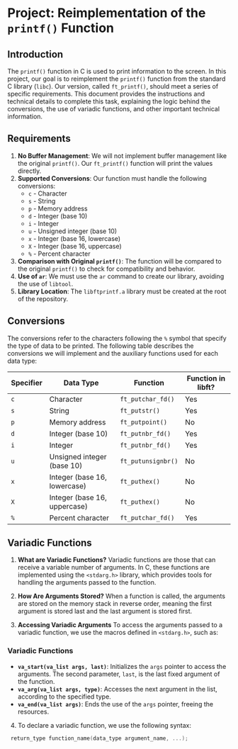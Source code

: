 # Project: Reimplementation of the `printf()` Function

## Introduction
The `printf()` function in C is used to print information to the screen. In this project, our goal is to reimplement the `printf()` function from the standard C library (`libc`). Our version, called `ft_printf()`, should meet a series of specific requirements. This document provides the instructions and technical details to complete this task, explaining the logic behind the conversions, the use of variadic functions, and other important technical information.

## Requirements
1. **No Buffer Management**: We will not implement buffer management like the original `printf()`. Our `ft_printf()` function will print the values directly.
2. **Supported Conversions**: Our function must handle the following conversions:
   - `c` - Character
   - `s` - String
   - `p` - Memory address
   - `d` - Integer (base 10)
   - `i` - Integer
   - `u` - Unsigned integer (base 10)
   - `x` - Integer (base 16, lowercase)
   - `X` - Integer (base 16, uppercase)
   - `%` - Percent character
3. **Comparison with Original `printf()`**: The function will be compared to the original `printf()` to check for compatibility and behavior.
4. **Use of `ar`**: We must use the `ar` command to create our library, avoiding the use of `libtool`.
5. **Library Location**: The `libftprintf.a` library must be created at the root of the repository.

## Conversions
The conversions refer to the characters following the `%` symbol that specify the type of data to be printed. The following table describes the conversions we will implement and the auxiliary functions used for each data type:

| Specifier    | Data Type                       | Function            | Function in libft? |
|--------------|----------------------------------|---------------------|--------------------|
| `c`          | Character                        | `ft_putchar_fd()`   | Yes                |
| `s`          | String                           | `ft_putstr()`       | Yes                |
| `p`          | Memory address                   | `ft_putpoint()`     | No                 |
| `d`          | Integer (base 10)                | `ft_putnbr_fd()`    | Yes                |
| `i`          | Integer                          | `ft_putnbr_fd()`    | Yes                |
| `u`          | Unsigned integer (base 10)       | `ft_putunsignbr()`  | No                 |
| `x`          | Integer (base 16, lowercase)     | `ft_puthex()`       | No                 |
| `X`          | Integer (base 16, uppercase)     | `ft_puthex()`       | No                 |
| `%`          | Percent character                | `ft_putchar_fd()`   | Yes                |

## Variadic Functions
1. **What are Variadic Functions?**
   Variadic functions are those that can receive a variable number of arguments. In C, these functions are implemented using the `<stdarg.h>` library, which provides tools for handling the arguments passed to the function.

2. **How Are Arguments Stored?**
   When a function is called, the arguments are stored on the memory stack in reverse order, meaning the first argument is stored last and the last argument is stored first.

3. **Accessing Variadic Arguments**
   To access the arguments passed to a variadic function, we use the macros defined in `<stdarg.h>`, such as:

### Variadic Functions

- **`va_start(va_list args, last)`**: Initializes the `args` pointer to access the arguments. The second parameter, `last`, is the last fixed argument of the function.
- **`va_arg(va_list args, type)`**: Accesses the next argument in the list, according to the specified type.
- **`va_end(va_list args)`**: Ends the use of the `args` pointer, freeing the resources.

4. To declare a variadic function, we use the following syntax:
  ```c
   return_type function_name(data_type argument_name, ...);
